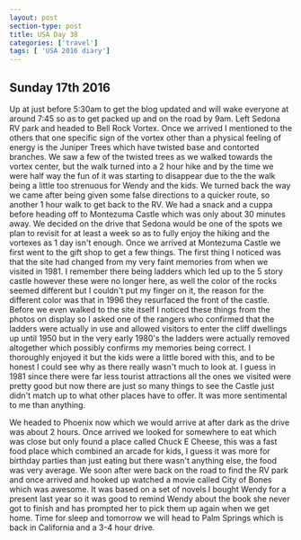 ```yaml
---
layout: post
section-type: post
title: USA Day 38
categories: ['travel']
tags: [ 'USA 2016 diary']
---
```

## Sunday 17th 2016  

Up at just before 5:30am to get the blog updated and will wake everyone at around 7:45 so as to get packed up and on the road by 9am. Left Sedona RV park and headed to Bell Rock Vortex. Once we arrived I mentioned to the others that one specific sign of the vortex other than a physical feeling of energy is the Juniper Trees which have twisted base and contorted branches. We saw a few of the twisted trees as we walked towards the vortex center, but the walk turned into a 2 hour hike and by the time we were half way the fun of it was starting to disappear due to the the walk being a little too strenuous for Wendy and the kids. We turned back the way we came after being given some false directions to a quicker route, so another 1 hour walk to get back to the RV. We had a snack and a cuppa before heading off to Montezuma Castle which was only about 30 minutes away. We decided on the drive that Sedona would be one of the spots we plan to revisit for at least a week so as to fully enjoy the hiking and the vortexes as 1 day isn't enough.
Once we arrived at Montezuma Castle we first went to the gift shop to get a few things. The first thing I noticed was that the site had changed from my very faint memories from when we visited in 1981. I remember there being ladders which led up to the 5 story castle however these were no longer here, as well the color of the rocks seemed different but I couldn't put my finger on it, the reason for the different color was that in 1996 they resurfaced the front of the castle. Before we even walked to the site itself I noticed these things from the photos on display so I asked one of the rangers who confirmed that the ladders were actually in use and allowed visitors to enter the cliff dwellings up until 1950 but in the very early 1980's the ladders were actually removed altogether which possibly confirms my memories being correct.
I thoroughly enjoyed it but the kids were a little bored with this, and to be honest I could see why as there really wasn't much to look at. I guess in 1981 since there were far less tourist attractions all the ones we visited were pretty good but now there are just so many things to see the Castle just didn't match up to what other places have to offer. It was more sentimental to me than anything.

We headed to Phoenix now which we would arrive at after dark as the drive was about 2 hours. Once arrived we looked for somewhere to eat which was close but only found a place called Chuck E Cheese, this was a fast food place which combined an arcade for kids, I guess it was more for birthday parties than just eating but there wasn't anything else, the food was very average. We soon after were back on the road to find the RV park and once arrived and hooked up watched a movie called City of Bones which was awesome. It was based on a set of novels I bought Wendy for a present last year so it was good to remind Wendy about the book she never got to finish and has prompted her to pick them up again when we get home. Time for sleep and tomorrow we will head to Palm Springs which is back in California and a 3-4 hour drive.
